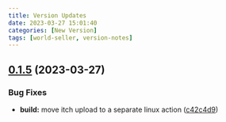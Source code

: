 ```yaml
---
title: Version Updates
date: 2023-03-27 15:01:40
categories: [New Version]
tags: [world-seller, version-notes]
---
```



## [0.1.5](https://github.com/WorldSellerGame/world-seller/compare/v0.1.4...v0.1.5) (2023-03-27)


### Bug Fixes

* **build:** move itch upload to a separate linux action ([c42c4d9](https://github.com/WorldSellerGame/world-seller/commit/c42c4d9c690b26b90c14fa6ffeccfcaffeb344ad))




